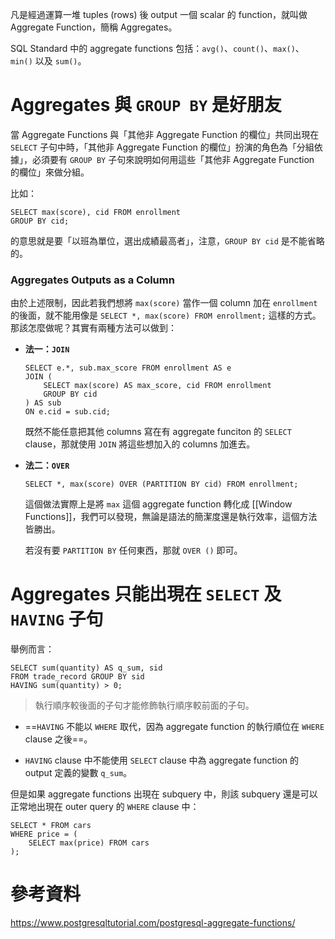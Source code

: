 凡是經過運算一堆 tuples (rows) 後 output 一個 scalar 的 function，就叫做 Aggregate Function，簡稱 Aggregates。

SQL Standard 中的 aggregate functions 包括：`avg()`、`count()`、`max()`、`min()` 以及 `sum()`。

# Aggregates 與 `GROUP BY` 是好朋友

當 Aggregate Functions 與「其他非 Aggregate Function 的欄位」共同出現在 `SELECT` 子句中時，「其他非 Aggregate Function 的欄位」扮演的角色為「分組依據」，必須要有 `GROUP BY` 子句來說明如何用這些「其他非 Aggregate Function 的欄位」來做分組。

比如：

```PostgreSQL
SELECT max(score), cid FROM enrollment
GROUP BY cid;
```

的意思就是要「以班為單位，選出成績最高者」，注意，`GROUP BY cid` 是不能省略的。

### Aggregates Outputs as a Column

由於上述限制，因此若我們想將 `max(score)` 當作一個 column 加在 `enrollment` 的後面，就不能用像是 `SELECT *, max(score) FROM enrollment;` 這樣的方式。那該怎麼做呢？其實有兩種方法可以做到：

- **法一：`JOIN`**

    ```PostgreSQL
    SELECT e.*, sub.max_score FROM enrollment AS e
    JOIN (
        SELECT max(score) AS max_score, cid FROM enrollment
        GROUP BY cid
    ) AS sub
    ON e.cid = sub.cid;
    ```

    既然不能任意把其他 columns 寫在有 aggregate funciton 的 `SELECT` clause，那就使用 `JOIN` 將這些想加入的 columns 加進去。

- **法二：`OVER`**

    ```PostgreSQL
    SELECT *, max(score) OVER (PARTITION BY cid) FROM enrollment;
    ```

    這個做法實際上是將 `max` 這個 aggregate function 轉化成 [[Window Functions]]，我們可以發現，無論是語法的簡潔度還是執行效率，這個方法皆勝出。

    若沒有要 `PARTITION BY` 任何東西，那就 `OVER ()` 即可。

# Aggregates 只能出現在 `SELECT` 及 `HAVING` 子句

舉例而言：

```PostgreSQL
SELECT sum(quantity) AS q_sum, sid
FROM trade_record GROUP BY sid
HAVING sum(quantity) > 0;
```

>執行順序較後面的子句才能修飾執行順序較前面的子句。

- ==`HAVING` 不能以 `WHERE` 取代，因為 aggregate function 的執行順位在 `WHERE` clause 之後==。

- `HAVING` clause 中不能使用 `SELECT` clause 中為 aggregate function 的 output 定義的變數 `q_sum`。

但是如果 aggregate functions 出現在 subquery 中，則該 subquery 還是可以正常地出現在 outer query 的 `WHERE` clause 中：

```PostgreSQL
SELECT * FROM cars
WHERE price = (
    SELECT max(price) FROM cars
);
```

# 參考資料

<https://www.postgresqltutorial.com/postgresql-aggregate-functions/>

